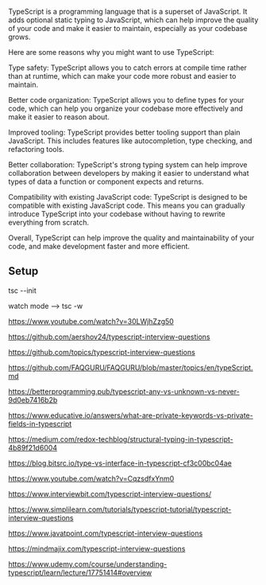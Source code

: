 TypeScript is a programming language that is a superset of JavaScript. It adds optional static typing to JavaScript, which can help improve the quality of your code and make it easier to maintain, especially as your codebase grows.

Here are some reasons why you might want to use TypeScript:

Type safety: TypeScript allows you to catch errors at compile time rather than at runtime, which can make your code more robust and easier to maintain.

Better code organization: TypeScript allows you to define types for your code, which can help you organize your codebase more effectively and make it easier to reason about.

Improved tooling: TypeScript provides better tooling support than plain JavaScript. This includes features like autocompletion, type checking, and refactoring tools.

Better collaboration: TypeScript's strong typing system can help improve collaboration between developers by making it easier to understand what types of data a function or component expects and returns.

Compatibility with existing JavaScript code: TypeScript is designed to be compatible with existing JavaScript code. This means you can gradually introduce TypeScript into your codebase without having to rewrite everything from scratch.

Overall, TypeScript can help improve the quality and maintainability of your code, and make development faster and more efficient.

Setup
-----

tsc --init

watch mode --> tsc -w

https://www.youtube.com/watch?v=30LWjhZzg50

https://github.com/aershov24/typescript-interview-questions

https://github.com/topics/typescript-interview-questions

https://github.com/FAQGURU/FAQGURU/blob/master/topics/en/typeScript.md

https://betterprogramming.pub/typescript-any-vs-unknown-vs-never-9d0eb7416b2b

https://www.educative.io/answers/what-are-private-keywords-vs-private-fields-in-typescript

https://medium.com/redox-techblog/structural-typing-in-typescript-4b89f21d6004

https://blog.bitsrc.io/type-vs-interface-in-typescript-cf3c00bc04ae

https://www.youtube.com/watch?v=CqzsdfxYnm0

https://www.interviewbit.com/typescript-interview-questions/

https://www.simplilearn.com/tutorials/typescript-tutorial/typescript-interview-questions

https://www.javatpoint.com/typescript-interview-questions

https://mindmajix.com/typescript-interview-questions



https://www.udemy.com/course/understanding-typescript/learn/lecture/17751414#overview
